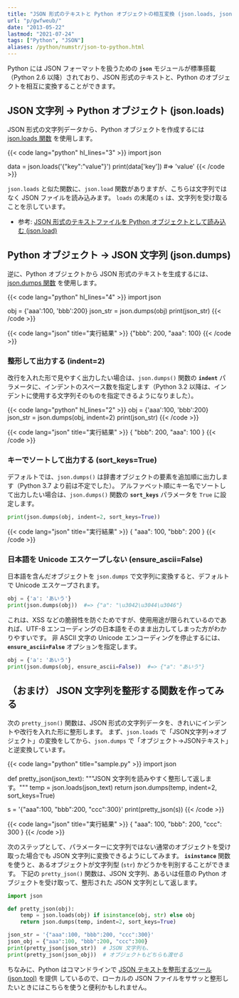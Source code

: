 ```yaml
---
title: "JSON 形式のテキストと Python オブジェクトの相互変換 (json.loads, json.dumps)"
url: "p/gwfweub/"
date: "2013-05-22"
lastmod: "2021-07-24"
tags: ["Python", "JSON"]
aliases: /python/numstr/json-to-python.html
---
```


Python には JSON フォーマットを扱うための __`json`__ モジュールが標準搭載（Python 2.6 以降）されており、JSON 形式のテキストと、Python のオブジェクトを相互に変換することができます。


JSON 文字列 → Python オブジェクト (json.loads)
----

JSON 形式の文字列データから、Python オブジェクトを作成するには [json.loads 関数](https://docs.python.org/ja/3/library/json.html#json.loads) を使用します。

{{< code lang="python" hl_lines="3" >}}
import json

data = json.loads('{"key":"value"}')
print(data['key'])  #=> 'value'
{{< /code >}}

`json.loads` と似た関数に、`json.load` 関数がありますが、こちらは文字列ではなく JSON ファイルを読み込みます。
`loads` の末尾の `s` は、文字列を受け取ることを示しています。

- 参考: [JSON 形式のテキストファイルを Python オブジェクトとして読み込む (json.load)](/p/xhyhzfv/)


Python オブジェクト → JSON 文字列 (json.dumps)
----

逆に、Python オブジェクトから JSON 形式のテキストを生成するには、[json.dumps 関数](https://docs.python.org/ja/3/library/json.html#json.dumps) を使用します。

{{< code lang="python" hl_lines="4" >}}
import json

obj = {'aaa':100, 'bbb':200}
json_str = json.dumps(obj)
print(json_str)
{{< /code >}}

{{< code lang="json" title="実行結果" >}}
{"bbb": 200, "aaa": 100}
{{< /code >}}

### 整形して出力する (indent=2)

改行を入れた形で見やすく出力したい場合は、`json.dumps()` 関数の __`indent`__ パラメータに、インデントのスペース数を指定します（Python 3.2 以降は、インデントに使用する文字列そのものを指定できるようになりました）。

{{< code lang="python" hl_lines="2" >}}
obj = {'aaa':100, 'bbb':200}
json_str = json.dumps(obj, indent=2)
print(json_str)
{{< /code >}}

{{< code lang="json" title="実行結果" >}}
{
  "bbb": 200,
  "aaa": 100
}
{{< /code >}}

### キーでソートして出力する (sort_keys=True)

デフォルトでは、`json.dumps()` は辞書オブジェクトの要素を追加順に出力します（Python 3.7 より前は不定でした）。
アルファベット順にキー名でソートして出力したい場合は、`json.dumps()` 関数の __`sort_keys`__ パラメータを `True` に設定します。

```python
print(json.dumps(obj, indent=2, sort_keys=True))
```

{{< code lang="json" title="実行結果" >}}
{
  "aaa": 100,
  "bbb": 200
}
{{< /code >}}

### 日本語を Unicode エスケープしない (ensure_ascii=False)

日本語を含んだオブジェクトを `json.dumps` で文字列に変換すると、デフォルトで Unicode エスケープされます。

```python
obj = {'a': 'あいう'}
print(json.dumps(obj))  #=> {"a": "\u3042\u3044\u3046"}
```

これは、XSS などの脆弱性を防ぐためですが、使用用途が限られているのであれば、UTF-8 エンコーディングの日本語をそのまま出力してしまった方がわかりやすいです。
非 ASCII 文字の Unicode エンコーディングを停止するには、__`ensure_ascii=False`__ オプションを指定します。

```python
obj = {'a': 'あいう'}
print(json.dumps(obj, ensure_ascii=False))  #=> {"a": "あいう"}
```


（おまけ） JSON 文字列を整形する関数を作ってみる
----

次の `pretty_json()` 関数は、JSON 形式の文字列データを、きれいにインデントや改行を入れた形に整形します。
まず、`json.loads` で「JSON文字列→オブジェクト」の変換をしてから、`json.dumps` で「オブジェクト→JSONテキスト」と逆変換しています。

{{< code lang="python" title="sample.py" >}}
import json

def pretty_json(json_text):
    """JSON 文字列を読みやすく整形して返します。"""
    temp = json.loads(json_text)
    return json.dumps(temp, indent=2, sort_keys=True)

s = '{"aaa":100, "bbb":200, "ccc":300}'
print(pretty_json(s))
{{< /code >}}

{{< code lang="json" title="実行結果" >}}
{
  "aaa": 100,
  "bbb": 200,
  "ccc": 300
}
{{< /code >}}

次のステップとして、パラメーターに文字列ではない通常のオブジェクトを受け取った場合でも JSON 文字列に変換できるようにしてみます。
__`isinstance`__ 関数を使うと、あるオブジェクトが文字列型 (`str`) かどうかを判別することができます。
下記の `pretty_json()` 関数は、JSON 文字列、あるいは任意の Python オブジェクトを受け取って、整形された JSON 文字列として返します。

```python
import json

def pretty_json(obj):
    temp = json.loads(obj) if isinstance(obj, str) else obj
    return json.dumps(temp, indent=2, sort_keys=True)

json_str = '{"aaa":100, "bbb":200, "ccc":300}'
json_obj = {"aaa":100, "bbb":200, "ccc":300}
print(pretty_json(json_str))  # JSON 文字列も、
print(pretty_json(json_obj))  # オブジェクトもどちらも渡せる
```

ちなみに、Python はコマンドラインで [JSON テキストを整形するツール (json.tool)](/p/an8o6m4/) を提供 しているので、ローカルの JSON ファイルをササッと整形したいときにはこちらを使うと便利かもしれません。

